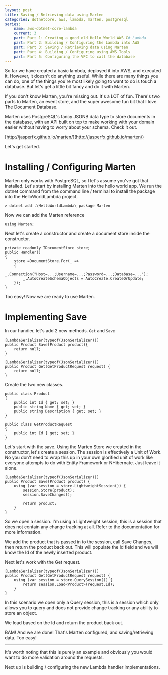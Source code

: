 ```yaml
---
layout: post
title: Saving / Retrieving data using Marten
categories: dotnetcore, aws, lambda, marten, postgresql
series:
	name: aws-dotnet-core-lambda
	current: 3
	part: Part 1: Creating a good old Hello World AWS C# Lambda
	part: Part 2: Building / Configuring the Lambda into AWS
	part: Part 3: Saving / Retrieving data using Marten
	part: Part 4: Building / Configuring using AWS Tools
	part: Part 5: Configuring the VPC to call the database
---
```


So far we have created a basic lambda, deployed it into AWS, and executed it. However, it doesn't do anything useful. While there are many things you can do, one of the things you're most likely going to want to do is touch a database. But let's get a little bit fancy and do it with Marten.

If you don't know Marten, you're missing out. It's a LOT of fun. There's two parts to Marten, an event store, and the super awesome fun bit that I love. The Document Database. 

Marten uses PostgreSQL's fancy JSONB data type to store documents in the database, with an API built on top to make working with your domain easier without having to worry about your schema. Check it out.

[http://jasperfx.github.io/marten/](http://jasperfx.github.io/marten/)

Let's get started. 

<!--excerpt-->

# Installing / Configuring Marten

Marten only works with PostgreSQL, so I let's assume you've got that installed. Let's start by installing Marten into the hello world app. We run the dotnet command from the command line / terminal to install the package into the HelloWorldLambda project.

    > dotnet add .\HelloWorldLambda\ package Marten

Now we can add the Marten reference

	using Marten;
Next let's create a constructor and create a document store inside the constructor.

	private readonly IDocumentStore store;
	public Handler()
	{
	    store =DocumentStore.For(_ =>
	    {
	        _.Connection("Host=...;Username=...;Password=...;Database=...");
	        _.AutoCreateSchemaObjects = AutoCreate.CreateOrUpdate;
	    });
	}

Too easy! Now we are ready to use Marten. 

# Implementing Save

In our handler, let's add 2 new methods. `Get` and `Save`

    [LambdaSerializer(typeof(JsonSerializer))]
    public Product Save(Product product){
        return null;
    }
    
    [LambdaSerializer(typeof(JsonSerializer))]
    public Product Get(GetProductRequest request) {
        return null;
    }

Create the two new classes. 

    public class Product
    {
        public int Id { get; set; }
        public string Name { get; set; }      
        public string Description { get; set; }
    }
    
    public class GetProductRequest
    {
        public int Id { get; set; }
    }
Let's start with the save. Using the Marten Store we created in the constructor, let's create a session. The session is effectively a Unit of Work. No you don't need to wrap this up in your own glorified unit of work like everyone attempts to do with Entity Framework or NHibernate. Just leave it alone.

    [LambdaSerializer(typeof(JsonSerializer))]
    public Product Save(Product product) {
        using (var session = store.LightweightSession()) {
            session.Store(product);
            session.SaveChanges();
    
            return product;
        }
    }

So we open a session. I'm using a Lightweight session, this is a session that does not contain any change tracking at all. Refer to the documentation for more information. 

We add the product that is passed in to the session, call Save Changes, then return the product back out. This will populate the Id field and we will know the Id of the newly inserted product.

Next let's work with the Get request.

    [LambdaSerializer(typeof(JsonSerializer))]
    public Product Get(GetProductRequest request) {
        using (var session = store.QuerySession()) {
            return session.Load<Product>(request.Id);
        }
    }

In this scenario we open only a Query session, this is a session which only allows you to query and does not provide change tracking or any ability to store an object. 

We load based on the Id and return the product back out.

BAM! And we are done! That's Marten configured, and saving/retrieving data. Too easy!

-----

It's worth noting that this is purely an example and obviously you would want to do more validation around the requests. 

Next up is building / configuring the new Lambda handler implementations.